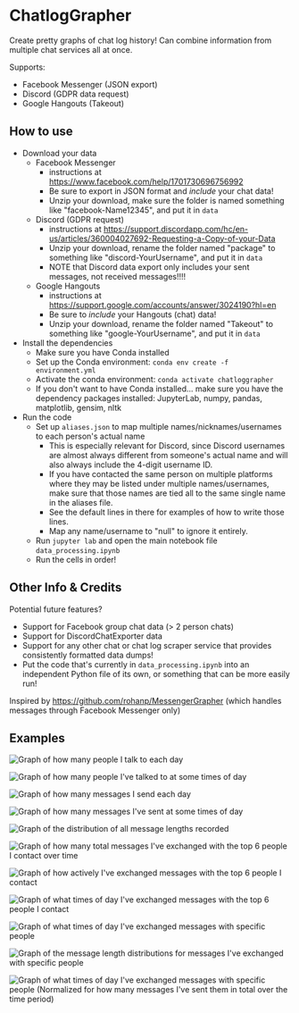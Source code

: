 # ChatlogGrapher

Create pretty graphs of chat log history! Can combine information from multiple chat services all at once.

Supports:
- Facebook Messenger (JSON export)
- Discord (GDPR data request)
- Google Hangouts (Takeout)

## How to use

- Download your data
  - Facebook Messenger
    - instructions at https://www.facebook.com/help/1701730696756992
    - Be sure to export in JSON format and *include* your chat data!
    - Unzip your download, make sure the folder is named something like "facebook-Name12345", and put it in `data`
  - Discord (GDPR request)
    - instructions at https://support.discordapp.com/hc/en-us/articles/360004027692-Requesting-a-Copy-of-your-Data
    - Unzip your download, rename the folder named "package" to something like "discord-YourUsername", and put it in `data`
    - NOTE that Discord data export only includes your sent messages, not received messages!!!!
  - Google Hangouts
    - instructions at https://support.google.com/accounts/answer/3024190?hl=en
    - Be sure to *include* your Hangouts (chat) data!
    - Unzip your download, rename the folder named "Takeout" to something like "google-YourUsername", and put it in `data`
- Install the dependencies
  - Make sure you have Conda installed
  - Set up the Conda environment: `conda env create -f environment.yml`
  - Activate the conda environment: `conda activate chatloggrapher`
  - If you don't want to have Conda installed... make sure you have the dependency packages installed: JupyterLab, numpy, pandas, matplotlib, gensim, nltk
- Run the code
  - Set up `aliases.json` to map multiple names/nicknames/usernames to each person's actual name
    - This is especially relevant for Discord, since Discord usernames are almost always different from someone's actual name and will also always include the 4-digit username ID.
    - If you have contacted the same person on multiple platforms where they may be listed under multiple names/usernames, make sure that those names are tied all to the same single name in the aliases file.
    - See the default lines in there for examples of how to write those lines.
    - Map any name/username to "null" to ignore it entirely.
  - Run `jupyter lab` and open the main notebook file `data_processing.ipynb`
  - Run the cells in order!

## Other Info & Credits

Potential future features?
- Support for Facebook group chat data (> 2 person chats)
- Support for DiscordChatExporter data
- Support for any other chat or chat log scraper service that provides consistently formatted data dumps!
- Put the code that's currently in `data_processing.ipynb` into an independent Python file of its own, or something that can be more easily run!

Inspired by https://github.com/rohanp/MessengerGrapher (which handles messages through Facebook Messenger only)

## Examples

![Graph of how many people I talk to each day](https://raw.githubusercontent.com/cephcyn/ChatlogGrapher/master/outputs/people_count_dates.png "Graph of how many people I talk to each day over time")


![Graph of how many people I've talked to at some times of day](https://raw.githubusercontent.com/cephcyn/ChatlogGrapher/master/outputs/people_count_times.png "Graph of how many people I've talked to at some times of day")


![Graph of how many messages I send each day](https://raw.githubusercontent.com/cephcyn/ChatlogGrapher/master/outputs/messages_count_dates.png "Graph of how many messages I send each day")


![Graph of how many messages I've sent at some times of day](https://raw.githubusercontent.com/cephcyn/ChatlogGrapher/master/outputs/messages_count_times.png "Graph of how many messages I've sent at some times of day")


![Graph of the distribution of all message lengths recorded](https://raw.githubusercontent.com/cephcyn/ChatlogGrapher/master/outputs/messages_length.png "Graph of the distribution of all message lengths recorded")


![Graph of how many total messages I've exchanged with the top 6 people I contact over time](https://raw.githubusercontent.com/cephcyn/ChatlogGrapher/master/outputs/messages_count_cumulative_top6.png "Graph of how many total messages I've exchanged with the top 6 people I contact over time")


![Graph of how actively I've exchanged messages with the top 6 people I contact](https://raw.githubusercontent.com/cephcyn/ChatlogGrapher/master/outputs/messages_count_active_top6.png "Graph of how actively I've exchanged messages with the top 6 people I contact")


![Graph of what times of day I've exchanged messages with the top 6 people I contact](https://raw.githubusercontent.com/cephcyn/ChatlogGrapher/master/outputs/messages_count_times_top6.png "Graph of what times of day I've exchanged messages with the top 6 people I contact")


![Graph of what times of day I've exchanged messages with specific people](https://raw.githubusercontent.com/cephcyn/ChatlogGrapher/master/outputs/messages_count_times_selected.png "Graph of what times of day I've exchanged messages with specific people")


![Graph of the message length distributions for messages I've exchanged with specific people](https://raw.githubusercontent.com/cephcyn/ChatlogGrapher/master/outputs/messages_length_selected.png "Graph of the message length distribution for messages I've exchanged with specific people")


![Graph of what times of day I've exchanged messages with specific people (Normalized for how many messages I've sent them in total over the time period)](https://raw.githubusercontent.com/cephcyn/ChatlogGrapher/master/outputs/messages_normcount_times_selected.png "Graph of what times of day I've exchanged messages with specific people (Normalized for how many messages I've sent them in total over the time period)")
